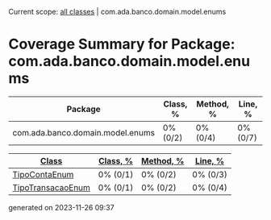 Current scope: [all classes](../index_SORT_BY_BLOCK.md) | com.ada.banco.domain.model.enums

Coverage Summary for Package: com.ada.banco.domain.model.enums
==============================================================

| Package | Class, % | Method, % | Line, % |
| --- | --- | --- | --- |
| com.ada.banco.domain.model.enums | 0% (0/2) | 0% (0/4) | 0% (0/7) |

  
  

| [Class](index.md) | [Class, %](index_SORT_BY_CLASS.md) | [Method, %](index_SORT_BY_METHOD.md) | [Line, %](index_SORT_BY_LINE.md) |
| --- | --- | --- | --- |
| [TipoContaEnum](sources/source-1.md) | 0% (0/1) | 0% (0/2) | 0% (0/3) |
| [TipoTransacaoEnum](sources/source-2.md) | 0% (0/1) | 0% (0/2) | 0% (0/4) |


generated on 2023-11-26 09:37